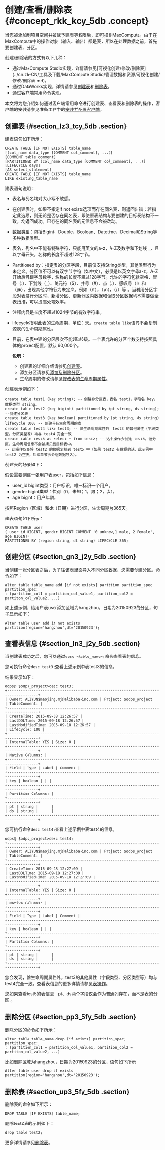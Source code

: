 # 创建/查看/删除表 {#concept_rkk_kcy_5db .concept}

当您被添加到项目空间并被赋予建表等权限后，即可操作MaxCompute。由于在MaxCompute中的操作对象（输入、输出）都是表，所以在处理数据之前，首先要创建表、分区。

创建/删除表的方式有以下几种：

-   通过MaxCompute Studio实现，详情请参见[可视化创建/修改/删除表](../cn.zh-CN/工具及下载/MaxCompute Studio/管理数据和资源/可视化创建/修改/删除表.md)。
-   通过DataWorks实现，详情请参见[创建表](https://help.aliyun.com/document_detail/30291.html)和[删除表](https://help.aliyun.com/document_detail/30290.html)。
-   通过客户端常用命令实现。

本文将为您介绍如何通过客户端常用命令进行创建表、查看表和删除表的操作，客户端的安装请参见准备工作中的[安装并配置客户端](../cn.zh-CN/准备工作/安装并配置客户端.md)。

## 创建表 {#section_lz3_tcy_5db .section}

建表语句如下所示：

```
CREATE TABLE [IF NOT EXISTS] table_name 
[(col_name data_type [COMMENT col_comment], ...)] 
[COMMENT table_comment] 
[PARTITIONED BY (col_name data_type [COMMENT col_comment], ...)] 
[LIFECYCLE days] 
[AS select_statement]
CREATE TABLE [IF NOT EXISTS] table_name 
LIKE existing_table_name
```

建表语句说明：

-   表名与列名均对大小写不敏感。
-   在创建表时，如果不指定if not exists选项而存在同名表，则返回出错；若指定此选项，则无论是否存在同名表，即使原表结构与要创建的目标表结构不一致，均返回成功。已存在的同名表的元信息不会被改动。
-   [数据类型](../cn.zh-CN/产品简介/基本概念/数据类型.md)：包括Bigint、Double、Boolean、Datetime、Decimal和String等多种数据类型。
-   表名，列名中不能有特殊字符，只能用英文的a-z，A-Z及数字和下划线 \_，且以字母开头，名称的长度不超过128字节。
-   Partitioned by：指定表的分区字段，目前仅支持String类型，其他类型行为未定义。分区值不可以有双字节字符（如中文），必须是以英文字母a-z，A-Z开始后可跟字母数字，名称的长度不超过128字节。允许的字符包括空格、冒号（:）、下划线（\_）、美元符（$）、井号（\#）、点（.）、感叹号（!）和（@），出现其他字符行为未定义。例如（\\t），（\\n），（/）等 。当利用分区字段对表进行分区时，新增分区、更新分区内数据和读取分区数据均不需要做全表扫描，可以提高处理效率。
-   注释内容是长度不超过1024字节的有效字符串。
-   lifecycle指明此表的生命周期，单位：天。`create table like`语句不会复制源表的生命周期属性。
-   目前，在表中建的分区层次不能超过6级。一个表允许的分区个数支持按照具体的project配置，默认 60,000个。

    **说明：** 

    -   创建表的详细介绍请参见[创建表](../cn.zh-CN/用户指南/SQL/DDL语句.md)。
    -   添加分区请参见[添加及删除分区](../cn.zh-CN/用户指南/SQL/DDL语句.md)。
    -   生命周期的修改请参见[修改表的生命周期属性](../cn.zh-CN/用户指南/SQL/DDL语句.md)。

创建表示例如下：

```
create table test1 (key string); -- 创建非分区表，表名 test1，字段名 key，数据类型 string。 
create table test2 (key bigint) partitioned by (pt string, ds string); --创建分区表 
create table test3 (key boolean) partitioned by (pt string, ds string) lifecycle 100; -- 创建带有生命周期的表 
create table test4 like test3; -- 除生命周期属性外，test3 的其他属性（字段类型，分区类型等）均与 test4 完全一致 
create table test5 as select * from test2; -- 这个操作会创建 test5，但分区，生命周期信息不会被拷贝到目标表中。 
-- 此操作仅会将 test2 的数据复制到 test5 中（如果 test2 有数据的话，此示例中 test2 为空表，后续章节会介绍数据导入）。
```

创建表的场景如下：

假设需要创建一张用户表user，包括如下信息：

-   user\_id bigint类型：用户标识，唯一标识一个用户。
-   gender bigint类型：性别（0，未知；1，男；2，女）。
-   age bigint：用户年龄。

按照Region（区域）和dt（日期）进行分区，生命周期为365天。

建表语句如下所示：

```
CREATE TABLE user 
( user_id BIGINT, gender BIGINT COMMENT '0 unknow,1 male, 2 Female', age BIGINT) 
PARTITIONED BY (region string, dt string) LIFECYCLE 365;
```

## 创建分区 {#section_gn3_j2y_5db .section}

当创建一张分区表之后，为了往该表里面导入不同分区数据，您需要创建分区。命令如下：

```
alter table table_name add [if not exists] partition partition_spec partition_spec: 
: (partition_col1 = partition_col_value1, partition_col2 = partiton_col_value2, ...)
```

如上述示例，给用户表user添加区域为hangzhou，日期为20150923的分区，句子显示如下：

```
Alter table user add if not exists partition(region='hangzhou',dt='20150923');
```

## 查看表信息 {#section_ln3_j2y_5db .section}

当创建表成功之后，您可以通过`desc <table_name>;`命令查看表的信息。

您可执行命令`desc test3;`查看上述示例中表test3的信息。

结果显示如下：

```
odps@ $odps_project>desc test3;
+------------------------------------------------------------------------------------+
| Owner: ALIYUN$maojing.mj@alibaba-inc.com | Project: $odps_project
| TableComment: |
+------------------------------------------------------------------------------------+
| CreateTime: 2015-09-18 12:26:57 |
| LastDDLTime: 2015-09-18 12:26:57 |
| LastModifiedTime: 2015-09-18 12:26:57 |
| Lifecycle: 100 |
+------------------------------------------------------------------------------------+
| InternalTable: YES | Size: 0 |
+------------------------------------------------------------------------------------+
| Native Columns: |
+------------------------------------------------------------------------------------+
| Field | Type | Label | Comment |
+------------------------------------------------------------------------------------+
| key | boolean | | |
+------------------------------------------------------------------------------------+
| Partition Columns: |
+------------------------------------------------------------------------------------+
| pt | string |      |
| ds | string |      |
+------------------------------------------------------------------------------------+
```

您可执行命令`desc test4;`查看上述示例中表test4的信息。

```
odps@ $odps_project>desc test4;
+------------------------------------------------------------------------------------+
| Owner: ALIYUN$maojing.mj@alibaba-inc.com | Project: $odps_project
| TableComment: |
+------------------------------------------------------------------------------------+
| CreateTime: 2015-09-18 12:27:09 |
| LastDDLTime: 2015-09-18 12:27:09 |
| LastModifiedTime: 2015-09-18 12:27:09 |
+------------------------------------------------------------------------------------+
| InternalTable: YES | Size: 0 |
+------------------------------------------------------------------------------------+
| Native Columns: |
+------------------------------------------------------------------------------------+
| Field | Type | Label | Comment |
+------------------------------------------------------------------------------------+
| key | boolean | | |
+------------------------------------------------------------------------------------+
| Partition Columns: |
+------------------------------------------------------------------------------------+
| pt | string |      |
| ds | string |      |
+------------------------------------------------------------------------------------+
```

您会发现，除生命周期属性外，test3的其他属性（字段类型、分区类型等）均与test4完全一致。查看表信息的更多详情请参见[表操作](../cn.zh-CN/用户指南/SQL/DDL语句/表操作.md)。

您如果查看test5的表信息，pt、ds两个字段仅会作为普通列存在，而不是表的分区 。

## 删除分区 {#section_pp3_5fy_5db .section}

删除分区的命令如下所示：

```
alter table table_name drop [if exists] partition_spec; partition_spec: 
: (partition_col1 = partition_col_value1, partition_col2 = partiton_col_value2, ...)
```

比如删除区域为hangzhou，日期为20150923的分区，语句如下所示：

```
Alter table user drop if exists partition(region='hangzhou',dt='20150923');
```

## 删除表 {#section_up3_5fy_5db .section}

删除表的命令如下所示：

```
DROP TABLE [IF EXISTS] table_name;
```

删除test2表的示例如下：

```
drop table test2;
```

更多详情请参见[删除表](../cn.zh-CN/用户指南/SQL/DDL语句.md)。

